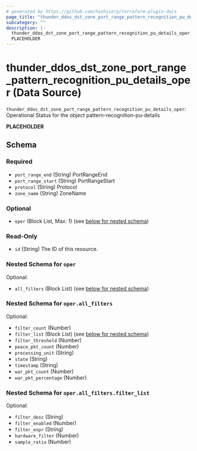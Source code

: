 ```yaml
---
# generated by https://github.com/hashicorp/terraform-plugin-docs
page_title: "thunder_ddos_dst_zone_port_range_pattern_recognition_pu_details_oper Data Source - terraform-provider-thunder"
subcategory: ""
description: |-
  thunder_ddos_dst_zone_port_range_pattern_recognition_pu_details_oper: Operational Status for the object pattern-recognition-pu-details
  PLACEHOLDER
---
```


# thunder_ddos_dst_zone_port_range_pattern_recognition_pu_details_oper (Data Source)

`thunder_ddos_dst_zone_port_range_pattern_recognition_pu_details_oper`: Operational Status for the object pattern-recognition-pu-details

__PLACEHOLDER__



<!-- schema generated by tfplugindocs -->
## Schema

### Required

- `port_range_end` (String) PortRangeEnd
- `port_range_start` (String) PortRangeStart
- `protocol` (String) Protocol
- `zone_name` (String) ZoneName

### Optional

- `oper` (Block List, Max: 1) (see [below for nested schema](#nestedblock--oper))

### Read-Only

- `id` (String) The ID of this resource.

<a id="nestedblock--oper"></a>
### Nested Schema for `oper`

Optional:

- `all_filters` (Block List) (see [below for nested schema](#nestedblock--oper--all_filters))

<a id="nestedblock--oper--all_filters"></a>
### Nested Schema for `oper.all_filters`

Optional:

- `filter_count` (Number)
- `filter_list` (Block List) (see [below for nested schema](#nestedblock--oper--all_filters--filter_list))
- `filter_threshold` (Number)
- `peace_pkt_count` (Number)
- `processing_unit` (String)
- `state` (String)
- `timestamp` (String)
- `war_pkt_count` (Number)
- `war_pkt_percentage` (Number)

<a id="nestedblock--oper--all_filters--filter_list"></a>
### Nested Schema for `oper.all_filters.filter_list`

Optional:

- `filter_desc` (String)
- `filter_enabled` (Number)
- `filter_expr` (String)
- `hardware_filter` (Number)
- `sample_ratio` (Number)


